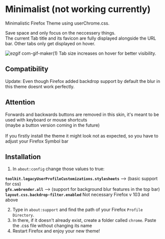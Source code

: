 # Minimalist (not working currently)
Minimalistic Firefox Theme using userChrome.css.

Save space and only focus on the neccessery things.
<br>The current Tab title and its favicon are fully displayed alongside the URL bar. 
Other tabs only get displayed on hover.

![ezgif com-gif-maker(1)](https://user-images.githubusercontent.com/80770571/141157882-a65e7639-3375-46fc-82b2-155ca5376e2a.gif)
Tab size increases on hover for better visibility.

## Compatibility
Update:
Even though Firefox added backdrop support by default the blur in this theme doesnt work perfectly.

## Attention
Forwards and backwards buttons are removed in this skin, it's meant to be used with keyboard or mouse shortcuts
<br>(maybe a button version coming in the future)
<br>
<br>If you firstly install the theme it might look not as expected, so you have to adjust your Firefox Symbol bar

## Installation

1. In `about:config` change those values to true:

**`toolkit.legacyUserProfileCustomizations.stylesheets`**  --> (basic support for css)
<br>**`gfx.webrender.all`** --> (support for background blur features in the top bar)
<br>**`layout.css.backdrop-filter.enabled`** Not necessary Firefox v 103 and above

2. Type in `about:support` and find the path of your Firefox `Profile Directory`.
3. In there, if it doesn't already exist, create a folder called `chrome`. Paste the .css file without changing its name
4. Restart Firefox and enjoy your new theme!

